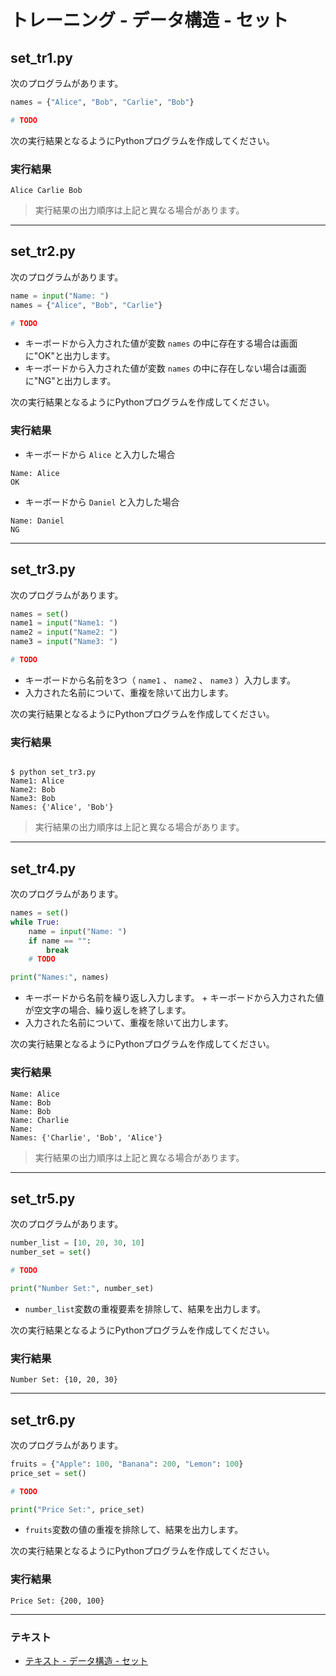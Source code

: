 # トレーニング - データ構造 - セット

## set_tr1.py

次のプログラムがあります。

``` python
names = {"Alice", "Bob", "Carlie", "Bob"}

# TODO
```

次の実行結果となるようにPythonプログラムを作成してください。

### 実行結果

``` 
Alice Carlie Bob 
```

> 実行結果の出力順序は上記と異なる場合があります。

---

## set_tr2.py

次のプログラムがあります。

``` python
name = input("Name: ")
names = {"Alice", "Bob", "Carlie"}

# TODO
```

* キーボードから入力された値が変数 `names` の中に存在する場合は画面に"OK"と出力します。
* キーボードから入力された値が変数 `names` の中に存在しない場合は画面に"NG"と出力します。

次の実行結果となるようにPythonプログラムを作成してください。

### 実行結果

* キーボードから `Alice` と入力した場合

``` 
Name: Alice
OK
```

* キーボードから `Daniel` と入力した場合

``` 
Name: Daniel
NG
```

---

## set_tr3.py

次のプログラムがあります。

``` python
names = set()
name1 = input("Name1: ")
name2 = input("Name2: ")
name3 = input("Name3: ")

# TODO
```

* キーボードから名前を3つ（ `name1` 、 `name2` 、 `name3` ）入力します。
* 入力された名前について、重複を除いて出力します。

次の実行結果となるようにPythonプログラムを作成してください。

### 実行結果

``` 

$ python set_tr3.py
Name1: Alice
Name2: Bob
Name3: Bob
Names: {'Alice', 'Bob'}
```

> 実行結果の出力順序は上記と異なる場合があります。

---

## set_tr4.py

次のプログラムがあります。

``` python
names = set()
while True:
    name = input("Name: ")
    if name == "":
        break
    # TODO

print("Names:", names)
```

* キーボードから名前を繰り返し入力します。
        + キーボードから入力された値が空文字の場合、繰り返しを終了します。
* 入力された名前について、重複を除いて出力します。

次の実行結果となるようにPythonプログラムを作成してください。

### 実行結果

```
Name: Alice
Name: Bob
Name: Bob
Name: Charlie
Name: 
Names: {'Charlie', 'Bob', 'Alice'}
```

> 実行結果の出力順序は上記と異なる場合があります。

---

## set_tr5.py

次のプログラムがあります。

``` python
number_list = [10, 20, 30, 10]
number_set = set()

# TODO

print("Number Set:", number_set)
```

+ `number_list`変数の重複要素を排除して、結果を出力します。

次の実行結果となるようにPythonプログラムを作成してください。

### 実行結果

```
Number Set: {10, 20, 30}
```

---

## set_tr6.py

次のプログラムがあります。

``` python
fruits = {"Apple": 100, "Banana": 200, "Lemon": 100}
price_set = set()

# TODO

print("Price Set:", price_set)
```

+ `fruits`変数の値の重複を排除して、結果を出力します。

次の実行結果となるようにPythonプログラムを作成してください。

### 実行結果

```
Price Set: {200, 100} 
```
---

### テキスト

* [テキスト - データ構造 - セット](../text/08_basic.md)
